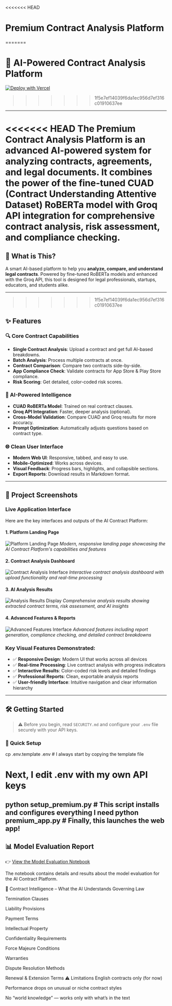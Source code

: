 <<<<<<< HEAD
# Premium Contract Analysis Platform
=======
# 🤖 AI-Powered Contract Analysis Platform

[![Deploy with Vercel](https://vercel.com/button)](https://vercel.com/new/clone?repository-url=https://github.com/YOUR_USERNAME/YOUR_REPO_NAME/tree/main/project)
>>>>>>> 1f5e7ef14039f6da1ec956d7ef316c01910637ee

---

<<<<<<< HEAD
The Premium Contract Analysis Platform is an advanced AI-powered system for analyzing contracts, agreements, and legal documents. It combines the power of the fine-tuned CUAD (Contract Understanding Attentive Dataset) RoBERTa model with Groq API integration for comprehensive contract analysis, risk assessment, and compliance checking.
=======
## 🚀 What is This?

A smart AI-based platform to help you **analyze, compare, and understand legal contracts**. Powered by fine-tuned RoBERTa models and enhanced with the Groq API, this tool is designed for legal professionals, startups, educators, and students alike.

---
>>>>>>> 1f5e7ef14039f6da1ec956d7ef316c01910637ee

## ✨ Features

### 🔍 Core Contract Capabilities
- **Single Contract Analysis**: Upload a contract and get full AI-based breakdowns.
- **Batch Analysis**: Process multiple contracts at once.
- **Contract Comparison**: Compare two contracts side-by-side.
- **App Compliance Check**: Validate contracts for App Store & Play Store compliance.
- **Risk Scoring**: Get detailed, color-coded risk scores.

### 🧠 AI-Powered Intelligence
- **CUAD RoBERTa Model**: Trained on real contract clauses.
- **Groq API Integration**: Faster, deeper analysis (optional).
- **Cross-Model Validation**: Compare CUAD and Groq results for more accuracy.
- **Prompt Optimization**: Automatically adjusts questions based on contract type.

### 🌐 Clean User Interface
- **Modern Web UI**: Responsive, tabbed, and easy to use.
- **Mobile-Optimized**: Works across devices.
- **Visual Feedback**: Progress bars, highlights, and collapsible sections.
- **Export Reports**: Download results in Markdown format.

---

## 📸 Project Screenshots

### Live Application Interface

Here are the key interfaces and outputs of the AI Contract Platform:

#### 1. Platform Landing Page
![Platform Landing Page](./image1.jpg)
*Modern, responsive landing page showcasing the AI Contract Platform's capabilities and features*

#### 2. Contract Analysis Dashboard
![Contract Analysis Interface](./image2.jpg)
*Interactive contract analysis dashboard with upload functionality and real-time processing*

#### 3. AI Analysis Results
![Analysis Results Display](./image3.jpg)
*Comprehensive analysis results showing extracted contract terms, risk assessment, and AI insights*

#### 4. Advanced Features & Reports
![Advanced Features Interface](./image4.jpg)
*Advanced features including report generation, compliance checking, and detailed contract breakdowns*

### Key Visual Features Demonstrated:
- ✅ **Responsive Design**: Modern UI that works across all devices
- ✅ **Real-time Processing**: Live contract analysis with progress indicators
- ✅ **Interactive Results**: Color-coded risk levels and detailed findings
- ✅ **Professional Reports**: Clean, exportable analysis reports
- ✅ **User-friendly Interface**: Intuitive navigation and clear information hierarchy

---

## 🛠️ Getting Started

> ⚠️ Before you begin, read `SECURITY.md` and configure your `.env` file securely with your API keys.

### 🔧 Quick Setup

cp .env.template .env      # I always start by copying the template file
# Next, I edit .env with my own API keys
python setup_premium.py    # This script installs and configures everything I need
python premium_app.py      # Finally, this launches the web app!
---

## 📊 Model Evaluation Report

👉 [View the Model Evaluation Notebook](./model_evaluation_for_professor.ipynb)

The notebook contains details and results about the model evaluation for the AI Contract Platform.

🧾 Contract Intelligence – What the AI Understands
Governing Law

Termination Clauses

Liability Provisions

Payment Terms

Intellectual Property

Confidentiality Requirements

Force Majeure Conditions

Warranties

Dispute Resolution Methods

Renewal & Extension Terms
⚠️ Limitations
English contracts only (for now)

Performance drops on unusual or niche contract styles

No “world knowledge” — works only with what’s in the text

